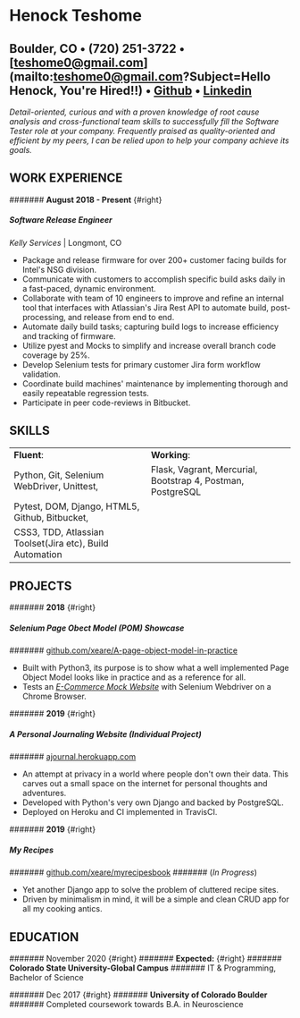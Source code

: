 Henock Teshome
========================

 Boulder, CO • (720) 251-3722 • [teshome0@gmail.com](mailto:teshome0@gmail.com?Subject=Hello Henock, You're Hired!!) • [Github](https://github.com/xeare) • [Linkedin](https://www.linkedin.com/in/henock-teshome/)
---------
*Detail-oriented, curious and with a proven knowledge of root cause analysis and cross-functional team skills to successfully fill the Software Tester role at your company. Frequently praised as quality-oriented and efficient by my peers, I can be relied upon to help your company achieve its goals.*

WORK EXPERIENCE
---------

####### **August 2018 - Present** {#right}
##### Software Release Engineer
*Kelly Services* | Longmont, CO

* Package and release firmware for over 200+ customer facing builds for Intel's NSG division.
* Communicate with customers to accomplish specific build asks daily in a fast-paced, dynamic environment.
* Collaborate with team of 10 engineers to improve and refine an internal tool that interfaces with Atlassian's Jira Rest API to automate build, post-processing, and release from end to end.
* Automate daily build tasks; capturing build logs to increase efficiency and tracking of firmware.
* Utilize pyest and Mocks to simplify and increase overall branch code coverage by 25%.
* Develop Selenium tests for primary customer Jira form workflow validation.
* Coordinate build machines' maintenance by implementing thorough and easily repeatable regression tests.
* Participate in peer code-reviews in Bitbucket.


SKILLS
---------

|                                                            |                                                                   |
|------------------------------------------------------------|-------------------------------------------------------------------|
|         **Fluent**:                                        |   **Working**:                                                    |
|           Python, Git, Selenium WebDriver, Unittest,       |      Flask, Vagrant, Mercurial, Bootstrap 4, Postman, PostgreSQL  |
|           Pytest, DOM, Django, HTML5, Github, Bitbucket,   |                                                                   |
|           CSS3, TDD, Atlassian Toolset(Jira etc), Build Automation|                                                            |


PROJECTS
---------
####### **2018** {#right}
##### **Selenium Page Obect Model (POM)** Showcase
####### [github.com/xeare/A-page-object-model-in-practice](https://github.com/xeare/A-page-object-model-in-practice)
* Built with Python3, its purpose is to show what a well implemented Page Object Model looks like in practice and as a reference for all.
* Tests an [*E-Commerce Mock Website*](http://automationpractice.com/index.php) with Selenium Webdriver on a Chrome Browser.


####### **2019** {#right}
#####  A Personal Journaling Website (Individual Project)
####### [ajournal.herokuapp.com](https://ajournal.herokuapp.com)
* An attempt at privacy in a world where people don't own their data. This carves out a small space on the internet for personal thoughts and adventures.
* Developed with Python's very own Django and backed by PostgreSQL.
* Deployed on Heroku and CI implemented in TravisCI.

####### **2019** {#right}
##### My Recipes
####### [github.com/xeare/myrecipesbook](https://github.com/xeare/myrecipesbook)
####### (*In Progress*)
* Yet another Django app to solve the problem of cluttered recipe sites.
* Driven by minimalism in mind, it will be a simple and clean CRUD app for all my cooking antics.


EDUCATION
---------
####### November 2020 {#right}
####### **Expected:** {#right}
####### **Colorado State University-Global Campus**
####### IT & Programming, Bachelor of Science

####### Dec 2017 {#right}
####### **University of Colorado Boulder**
####### Completed coursework towards B.A. in Neuroscience
